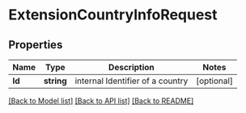 # ExtensionCountryInfoRequest

## Properties

Name | Type | Description | Notes
------------ | ------------- | ------------- | -------------
**Id** | **string** | internal Identifier of a country | [optional] 

[[Back to Model list]](../README.md#documentation-for-models) [[Back to API list]](../README.md#documentation-for-api-endpoints) [[Back to README]](../README.md)


